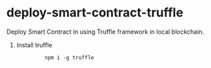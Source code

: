 # deploy-smart-contract-truffle
Deploy Smart Contract in using Truffle framework in local blockchain.


1. Install truffle 


                npm i -g truffle 

